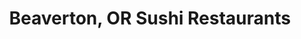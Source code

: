 ---
layout: city
title: Beaverton, OR Sushi Restaurants
permalink: /oregon/beaverton/
stateAbbr: OR
stateName: Oregon
cityName: Beaverton
---